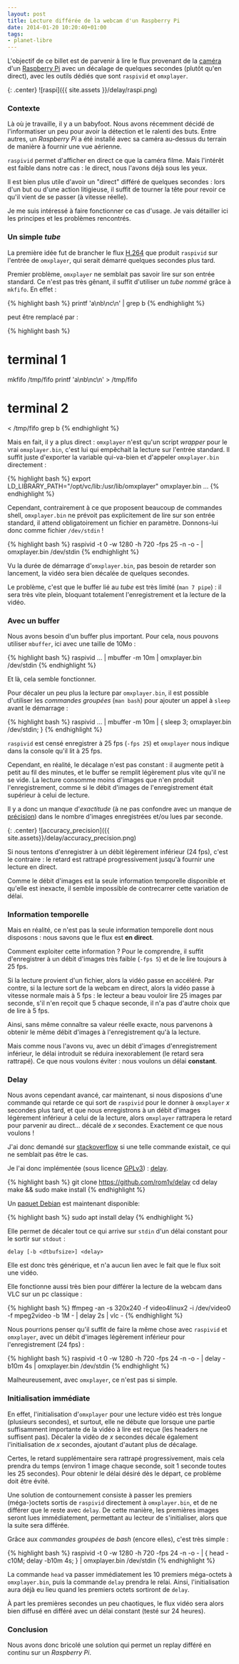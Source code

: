 ```yaml
---
layout: post
title: Lecture différée de la webcam d'un Raspberry Pi
date: 2014-01-20 10:20:40+01:00
tags:
- planet-libre
---
```


L'objectif de ce billet est de parvenir à lire le flux provenant de la
[caméra][] d'un [Raspberry Pi][] avec un décalage de quelques secondes (plutôt
qu'en direct), avec les outils dédiés que sont `raspivid` et `omxplayer`.

[caméra]: http://www.raspberrypi.org/camera
[raspberry pi]: https://fr.wikipedia.org/wiki/Raspberry_Pi

{: .center}
![raspi]({{ site.assets }}/delay/raspi.png)


### Contexte

Là où je travaille, il y a un babyfoot. Nous avons récemment décidé de
l'informatiser un peu pour avoir la détection et le ralenti des buts. Entre
autres, un _Raspberry Pi_ a été installé avec sa caméra au-dessus du terrain de
manière à fournir une vue aérienne.

`raspivid` permet d'afficher en direct ce que la caméra filme. Mais l'intérêt
est faible dans notre cas : le direct, nous l'avons déjà sous les yeux.

Il est bien plus utile d'avoir un "direct" différé de quelques secondes : lors
d'un but ou d'une action litigieuse, il suffit de tourner la tête pour revoir ce
qu'il vient de se passer (à vitesse réelle).

Je me suis intéressé à faire fonctionner ce cas d'usage. Je vais détailler ici
les principes et les problèmes rencontrés.


### Un simple _tube_

La première idée fut de brancher le flux [H.264][] que produit `raspivid` sur
l'entrée de `omxplayer`, qui serait démarré quelques secondes plus tard.

[H.264]: https://fr.wikipedia.org/wiki/H.264

Premier problème, `omxplayer` ne semblait pas savoir lire sur son entrée
standard. Ce n'est pas très gênant, il suffit d'utiliser un _tube nommé_ grâce à
`mkfifo`. En effet :

{% highlight bash %}
printf 'a\nb\nc\n' | grep b
{% endhighlight %}

peut être remplacé par :

{% highlight bash %}
# terminal 1
mkfifo /tmp/fifo
printf 'a\nb\nc\n' > /tmp/fifo

# terminal 2
< /tmp/fifo grep b
{% endhighlight %}

Mais en fait, il y a plus direct : `omxplayer` n'est qu'un script _wrapper_ pour
le vrai `omxplayer.bin`, c'est lui qui empêchait la lecture sur l'entrée
standard. Il suffit juste d'exporter la variable qui-va-bien et d'appeler
`omxplayer.bin` directement :

{% highlight bash %}
export LD_LIBRARY_PATH="/opt/vc/lib:/usr/lib/omxplayer"
omxplayer.bin …
{% endhighlight %}

Cependant, contrairement à ce que proposent beaucoup de commandes shell,
`omxplayer.bin` ne prévoit pas explicitement de lire sur son entrée standard, il
attend obligatoirement un fichier en paramètre. Donnons-lui donc comme fichier
`/dev/stdin` !

{% highlight bash %}
raspivid -t 0 -w 1280 -h 720 -fps 25 -n -o - | omxplayer.bin /dev/stdin
{% endhighlight %}

Vu la durée de démarrage d'`omxplayer.bin`, pas besoin de retarder son
lancement, la vidéo sera bien décalée de quelques secondes.

Le problème, c'est que le buffer lié au _tube_ est très limité (`man 7 pipe`) :
il sera très vite plein, bloquant totalement l'enregistrement et la lecture de
la vidéo.


### Avec un buffer

Nous avons besoin d'un buffer plus important. Pour cela, nous pouvons utiliser
`mbuffer`, ici avec une taille de 10Mo :

{% highlight bash %}
raspivid … | mbuffer -m 10m | omxplayer.bin /dev/stdin
{% endhighlight %}

Et là, cela semble fonctionner.

Pour décaler un peu plus la lecture par `omxplayer.bin`, il est possible
d'utiliser les _commandes groupées_ (`man bash`) pour ajouter un appel à `sleep`
avant le démarrage :

{% highlight bash %}
raspivid … | mbuffer -m 10m | { sleep 3; omxplayer.bin /dev/stdin; }
{% endhighlight %}

`raspivid` est censé enregistrer à 25 fps (`-fps 25`) et `omxplayer` nous
indique dans la console qu'il lit à 25 fps.

Cependant, en réalité, le décalage n'est pas constant : il augmente petit à
petit au fil des minutes, et le buffer se remplit légèrement plus vite qu'il ne
se vide. La lecture consomme moins d'images que n'en produit l'enregistrement,
comme si le débit d'images de l'enregistrement était supérieur à celui de
lecture.

Il y a donc un manque d'_exactitude_ (à ne pas confondre avec un manque de
[précision][]) dans le nombre d'images enregistrées et/ou lues par seconde.

[précision]: http://www.dspguide.com/ch2/7.htm

{: .center}
![accuracy_precision]({{ site.assets}}/delay/accuracy_precision.png)

Si nous tentons d'enregistrer à un débit légèrement inférieur (24 fps), c'est le
contraire : le retard est rattrapé progressivement jusqu'à fournir une lecture
en direct.

Comme le débit d'images est la seule information temporelle disponible et
qu'elle est inexacte, il semble impossible de contrecarrer cette variation de
délai.


### Information temporelle

Mais en réalité, ce n'est pas la seule information temporelle dont nous
disposons : nous savons que le flux est **en direct**.

Comment exploiter cette information ? Pour le comprendre, il suffit
d'enregistrer à un débit d'images très faible (`-fps 5`) et de le lire toujours
à 25 fps.

Si la lecture provient d'un fichier, alors la vidéo passe en accéléré. Par
contre, si la lecture sort de la webcam en direct, alors la vidéo passe à
vitesse normale mais à 5 fps : le lecteur a beau vouloir lire 25 images par
seconde, s'il n'en reçoit que 5 chaque seconde, il n'a pas d'autre choix que de
lire à 5 fps.

Ainsi, sans même connaître sa valeur réelle exacte, nous parvenons à obtenir le
même débit d'images à l'enregistrement qu'à la lecture.

Mais comme nous l'avons vu, avec un débit d'images d'enregistrement inférieur,
le délai introduit se réduira inexorablement (le retard sera rattrapé). Ce que
nous voulons éviter : nous voulons un délai **constant**.


### Delay

Nous avons cependant avancé, car maintenant, si nous disposions d'une commande
qui retarde ce qui sort de `raspivid` pour le donner à `omxplayer` _x_ secondes
plus tard, et que nous enregistrons à un débit d'images légèrement inférieur à
celui de la lecture, alors `omxplayer` rattrapera le retard pour parvenir au
direct… décalé de _x_ secondes. Exactement ce que nous voulons !

J'ai donc demandé sur [stackoverflow][] si une telle commande existait, ce qui
ne semblait pas être le cas.

[stackoverflow]: http://stackoverflow.com/questions/20979694/is-there-a-shell-command-to-delay-a-buffer

Je l'ai donc implémentée (sous licence [GPLv3][]) : [delay].

[gplv3]: https://fr.wikipedia.org/wiki/Licence_publique_g%C3%A9n%C3%A9rale_GNU

{% highlight bash %}
git clone https://github.com/rom1v/delay
cd delay
make && sudo make install
{% endhighlight %}

[delay]: https://github.com/rom1v/delay

Un [paquet Debian] est maintenant disponible:

{% highlight bash %}
sudo apt install delay
{% endhighlight %}

[paquet Debian]: https://packages.debian.org/sid/delay

Elle permet de décaler tout ce qui arrive sur `stdin` d'un délai constant pour
le sortir sur `stdout` :

    delay [-b <dtbufsize>] <delay>

Elle est donc très générique, et n'a aucun lien avec le fait que le flux soit
une vidéo.

Elle fonctionne aussi très bien pour différer la lecture de la webcam dans VLC
sur un pc classique :

{% highlight bash %}
ffmpeg -an -s 320x240 -f video4linux2 -i /dev/video0 -f mpeg2video -b 1M - |
  delay 2s | vlc -
{% endhighlight %}

Nous pourrions penser qu'il suffit de faire la même chose avec `raspivid` et
`omxplayer`, avec un débit d'images légèrement inférieur pour l'enregistrement
(24 fps) :

{% highlight bash %}
raspivid -t 0 -w 1280 -h 720 -fps 24 -n -o - |
  delay -b10m 4s |
  omxplayer.bin /dev/stdin
{% endhighlight %}

Malheureusement, avec `omxplayer`, ce n'est pas si simple.


### Initialisation immédiate

En effet, l'initialisation d'`omxplayer` pour une lecture vidéo est très longue
(plusieurs secondes), et surtout, elle ne débute que lorsque une partie
suffisamment importante de la vidéo à lire est reçue (les headers ne suffisent
pas). Décaler la vidéo de _x_ secondes décale également l'initialisation de _x_
secondes, ajoutant d'autant plus de décalage.

Certes, le retard supplémentaire sera rattrapé progressivement, mais cela
prendra du temps (environ 1 image chaque seconde, soit 1 seconde toutes les 25
secondes). Pour obtenir le délai désiré dès le départ, ce problème doit être
évité.

Une solution de contournement consiste à passer les premiers (méga-)octets
sortis de `raspivid` directement à `omxplayer.bin`, et de ne différer que le
reste avec `delay`. De cette manière, les premières images seront lues
immédiatement, permettant au lecteur de s'initialiser, alors que la suite sera
différée.

Grâce aux _commandes groupées_ de _bash_ (encore elles), c'est très simple :

{% highlight bash %}
raspivid -t 0 -w 1280 -h 720 -fps 24 -n -o - |
  { head -c10M; delay -b10m 4s; } |
  omxplayer.bin /dev/stdin
{% endhighlight %}

La commande `head` va passer immédiatement les 10 premiers méga-octets à
`omxplayer.bin`, puis la commande `delay` prendra le relai. Ainsi,
l'initialisation aura déjà eu lieu quand les premiers octets sortiront de
`delay`.

À part les premières secondes un peu chaotiques, le flux vidéo sera alors bien
diffusé en différé avec un délai constant (testé sur 24 heures).


### Conclusion

Nous avons donc bricolé une solution qui permet un replay différé en continu sur
un _Raspberry Pi_.
